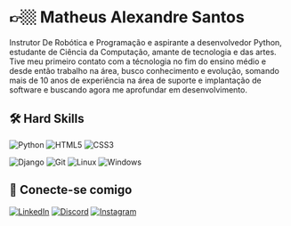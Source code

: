 
# 👉🏼 Matheus Alexandre Santos

Instrutor De Robótica e Programação e aspirante a desenvolvedor Python, estudante de Ciência da Computação, amante de tecnologia e das artes. Tive meu primeiro contato com a técnologia no fim do ensino médio e desde então trabalho na área, busco conhecimento e evolução, somando mais de 10 anos de experiência na área de suporte e implantação de software e buscando agora me aprofundar em desenvolvimento.




## 🛠 Hard Skills

![Python](https://img.shields.io/badge/python-3670A0?style=for-the-badge&logo=python&logoColor=ffdd54)
![HTML5](https://img.shields.io/badge/HTML5-E34F26?style=for-the-badge&logo=html5&logoColor=white)
![CSS3](https://img.shields.io/badge/CSS3-1572B6?style=for-the-badge&logo=css3&logoColor=white)

![Django](https://img.shields.io/badge/django-%23092E20.svg?style=for-the-badge&logo=django&logoColor=white)
![Git](https://img.shields.io/badge/GIT-E44C30?style=for-the-badge&logo=git&logoColor=white)
![Linux](https://img.shields.io/badge/Linux-000?style=for-the-badge&logo=linux&logoColor=FCC624)
![Windows](https://img.shields.io/badge/Windows-000?style=for-the-badge&logo=windows&logoColor=2CA5E0)





## 🔗 Conecte-se comigo
[![LinkedIn](https://img.shields.io/badge/LinkedIn-0077B5?style=for-the-badge&logo=linkedin&logoColor=white)](https://www.linkedin.com/in/matheus-alexandre-santos/) 
[![Discord](https://img.shields.io/badge/Discord-7289DA?style=for-the-badge&logo=discord&logoColor=white)](https://discord.com/channels/@eomathews/)
[![Instagram](https://img.shields.io/badge/-Instagram-%23E4405F?style=for-the-badge&logo=instagram&logoColor=white)](https://www.instagram.com/sadhmath/)
